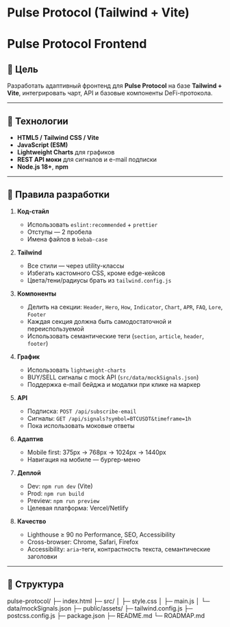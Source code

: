 # Pulse Protocol (Tailwind + Vite)
# Pulse Protocol Frontend

## 🚀 Цель
Разработать адаптивный фронтенд для **Pulse Protocol** на базе **Tailwind + Vite**, интегрировать чарт, API и базовые компоненты DeFi-протокола.

---

## 🔧 Технологии
- **HTML5 / Tailwind CSS / Vite**
- **JavaScript (ESM)**
- **Lightweight Charts** для графиков
- **REST API моки** для сигналов и e-mail подписки
- **Node.js 18+**, **npm**

---

## 📐 Правила разработки
1. **Код-стайл**
   - Использовать `eslint:recommended` + `prettier`
   - Отступы — 2 пробела
   - Имена файлов в `kebab-case`

2. **Tailwind**
   - Все стили — через utility-классы
   - Избегать кастомного CSS, кроме edge-кейсов
   - Цвета/тени/радиусы брать из `tailwind.config.js`

3. **Компоненты**
   - Делить на секции: `Header`, `Hero`, `How`, `Indicator`, `Chart`, `APR`, `FAQ`, `Lore`, `Footer`
   - Каждая секция должна быть самодостаточной и переиспользуемой
   - Использовать семантические теги (`section`, `article`, `header`, `footer`)

4. **График**
   - Использовать `lightweight-charts`
   - BUY/SELL сигналы с mock API (`src/data/mockSignals.json`)
   - Поддержка e-mail бейджа и модалки при клике на маркер

5. **API**
   - Подписка: `POST /api/subscribe-email`
   - Сигналы: `GET /api/signals?symbol=BTCUSDT&timeframe=1h`
   - Пока использовать моковые ответы

6. **Адаптив**
   - Mobile first: 375px → 768px → 1024px → 1440px
   - Навигация на мобиле — бургер-меню

7. **Деплой**
   - Dev: `npm run dev` (Vite)
   - Prod: `npm run build`
   - Preview: `npm run preview`
   - Целевая платформа: Vercel/Netlify

8. **Качество**
   - Lighthouse ≥ 90 по Performance, SEO, Accessibility
   - Cross-browser: Chrome, Safari, Firefox
   - Accessibility: `aria`-теги, контрастность текста, семантические заголовки

---

## 📂 Структура
pulse-protocol/
├─ index.html
├─ src/
│ ├─ style.css
│ ├─ main.js
│ └─ data/mockSignals.json
├─ public/assets/
├─ tailwind.config.js
├─ postcss.config.js
├─ package.json
├─ README.md
└─ ROADMAP.md
